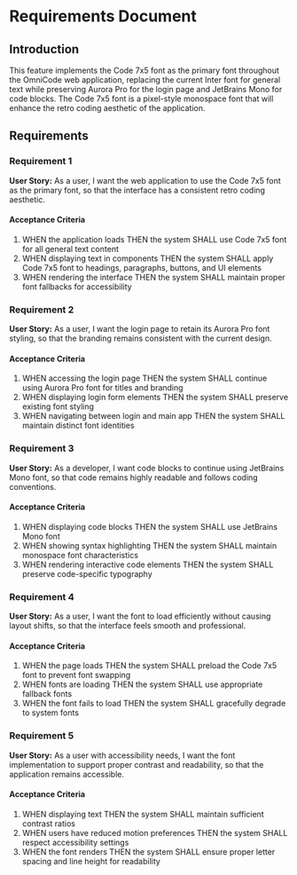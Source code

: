 # Requirements Document

## Introduction

This feature implements the Code 7x5 font as the primary font throughout the OmniCode web application, replacing the current Inter font for general text while preserving Aurora Pro for the login page and JetBrains Mono for code blocks. The Code 7x5 font is a pixel-style monospace font that will enhance the retro coding aesthetic of the application.

## Requirements

### Requirement 1

**User Story:** As a user, I want the web application to use the Code 7x5 font as the primary font, so that the interface has a consistent retro coding aesthetic.

#### Acceptance Criteria

1. WHEN the application loads THEN the system SHALL use Code 7x5 font for all general text content
2. WHEN displaying text in components THEN the system SHALL apply Code 7x5 font to headings, paragraphs, buttons, and UI elements
3. WHEN rendering the interface THEN the system SHALL maintain proper font fallbacks for accessibility

### Requirement 2

**User Story:** As a user, I want the login page to retain its Aurora Pro font styling, so that the branding remains consistent with the current design.

#### Acceptance Criteria

1. WHEN accessing the login page THEN the system SHALL continue using Aurora Pro font for titles and branding
2. WHEN displaying login form elements THEN the system SHALL preserve existing font styling
3. WHEN navigating between login and main app THEN the system SHALL maintain distinct font identities

### Requirement 3

**User Story:** As a developer, I want code blocks to continue using JetBrains Mono font, so that code remains highly readable and follows coding conventions.

#### Acceptance Criteria

1. WHEN displaying code blocks THEN the system SHALL use JetBrains Mono font
2. WHEN showing syntax highlighting THEN the system SHALL maintain monospace font characteristics
3. WHEN rendering interactive code elements THEN the system SHALL preserve code-specific typography

### Requirement 4

**User Story:** As a user, I want the font to load efficiently without causing layout shifts, so that the interface feels smooth and professional.

#### Acceptance Criteria

1. WHEN the page loads THEN the system SHALL preload the Code 7x5 font to prevent font swapping
2. WHEN fonts are loading THEN the system SHALL use appropriate fallback fonts
3. WHEN the font fails to load THEN the system SHALL gracefully degrade to system fonts

### Requirement 5

**User Story:** As a user with accessibility needs, I want the font implementation to support proper contrast and readability, so that the application remains accessible.

#### Acceptance Criteria

1. WHEN displaying text THEN the system SHALL maintain sufficient contrast ratios
2. WHEN users have reduced motion preferences THEN the system SHALL respect accessibility settings
3. WHEN the font renders THEN the system SHALL ensure proper letter spacing and line height for readability
